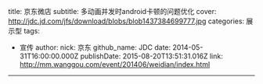 title: 京东微店
subtitle: 多动画并发时android卡顿的问题优化
cover: http://jdc.jd.com/jfs/download/blobs/blob1437384699777.jpg
categories: 展示型
tags:
  - 宣传
author:
  nick: 京东
  github_name: JDC
date: 2014-05-31T16:00:00.000Z
publishDate: 2015-08-20T13:51:31.016Z
link: http://mm.wanggou.com/event/201406/weidian/index.html
---
